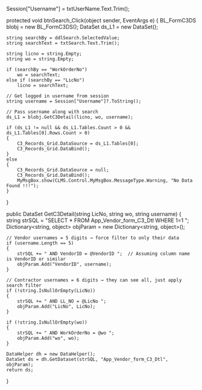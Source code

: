 Session["Username"] = txtUserName.Text.Trim();

protected void btnSearch_Click(object sender, EventArgs e)
{
    BL_FormC3DS blobj = new BL_FormC3DS();
    DataSet ds_L1 = new DataSet();

    string searchBy = ddlSearch.SelectedValue;
    string searchText = txtSearch.Text.Trim();

    string licno = string.Empty;
    string wo = string.Empty;

    if (searchBy == "WorkOrderNo")
        wo = searchText;
    else if (searchBy == "LicNo")
        licno = searchText;

    // Get logged in username from session
    string username = Session["Username"]?.ToString();

    // Pass username along with search
    ds_L1 = blobj.GetC3Detail(licno, wo, username);

    if (ds_L1 != null && ds_L1.Tables.Count > 0 && ds_L1.Tables[0].Rows.Count > 0)
    {
        C3_Records_Grid.DataSource = ds_L1.Tables[0];
        C3_Records_Grid.DataBind();
    }
    else
    {
        C3_Records_Grid.DataSource = null;
        C3_Records_Grid.DataBind();
        MyMsgBox.show(CLMS.Control.MyMsgBox.MessageType.Warning, "No Data Found !!!");
    }
}




public DataSet GetC3Detail(string LicNo, string wo, string username)
{
    string strSQL = "SELECT * FROM App_Vendor_form_C3_Dtl WHERE 1=1 ";
    Dictionary<string, object> objParam = new Dictionary<string, object>();

    // Vendor usernames = 5 digits → force filter to only their data
    if (username.Length == 5)
    {
        strSQL += " AND VendorID = @VendorID ";  // Assuming column name is VendorID or similar
        objParam.Add("VendorID", username);
    }

    // Contractor usernames = 6 digits → they can see all, just apply search filter
    if (!string.IsNullOrEmpty(LicNo))
    {
        strSQL += " AND LL_NO = @LicNo ";
        objParam.Add("LicNo", LicNo);
    }

    if (!string.IsNullOrEmpty(wo))
    {
        strSQL += " AND WorkOrderNo = @wo ";
        objParam.Add("wo", wo);
    }

    DataHelper dh = new DataHelper();
    DataSet ds = dh.GetDataset(strSQL, "App_Vendor_form_C3_Dtl", objParam);
    return ds;
}
